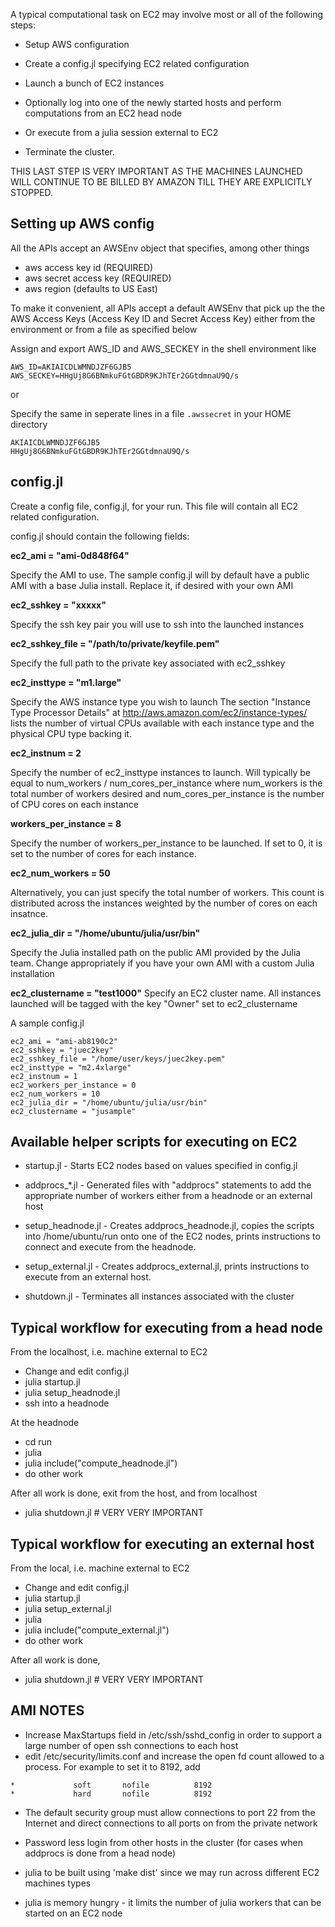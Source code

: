 A typical computational task on EC2 may involve most or all of the following steps:

- Setup AWS configuration

- Create a config.jl specifying EC2 related configuration

- Launch a bunch of EC2 instances

- Optionally log into one of the newly started hosts and perform computations from an EC2 head node

- Or execute from a julia session external to EC2

- Terminate the cluster.

THIS LAST STEP IS VERY IMPORTANT AS THE MACHINES LAUNCHED 
WILL CONTINUE TO BE BILLED BY AMAZON TILL THEY ARE EXPLICITLY STOPPED.

## Setting up AWS config

All the APIs accept an AWSEnv object that specifies, among other things
- aws access key id (REQUIRED)
- aws secret access key (REQUIRED)
- aws region (defaults to US East)

To make it convenient, all APIs accept a default AWSEnv that pick up the 
the AWS Access Keys (Access Key ID and Secret Access Key) either from the environment
or from a file as specified below

Assign and export AWS_ID and AWS_SECKEY in the shell environment like

```
AWS_ID=AKIAICDLWMNDJZF6GJB5
AWS_SECKEY=HHgUj8G6BNmkuFGtGBDR9KJhTEr2GGtdmnaU9Q/s
```

or 

Specify the same in seperate lines in a file `.awssecret` in your HOME directory
```
AKIAICDLWMNDJZF6GJB5
HHgUj8G6BNmkuFGtGBDR9KJhTEr2GGtdmnaU9Q/s
```


## config.jl

Create a config file, config.jl, for your run. This file will contain all EC2
related configuration.

config.jl should contain the following fields:

__ec2_ami = "ami-0d848f64"__

Specify the AMI to use. The sample config.jl will by default have a public AMI
with a base Julia install. Replace it, if desired with your own AMI



__ec2_sshkey = "xxxxx"__

Specify the ssh key pair you will use to ssh into the launched instances



__ec2_sshkey_file = "/path/to/private/keyfile.pem"__ 

Specify the full path to the private key associated with ec2_sshkey 



__ec2_insttype = "m1.large"__

Specify the AWS instance type you wish to launch
The section "Instance Type Processor Details" at http://aws.amazon.com/ec2/instance-types/
lists the number of virtual CPUs available with each instance type and the physical
CPU type backing it. 



__ec2_instnum = 2__

Specify the number of ec2_insttype instances to launch. Will typically be equal to 
num_workers / num_cores_per_instance where num_workers is the total number 
of workers desired and num_cores_per_instance is the number of CPU cores 
on each instance


__workers_per_instance = 8__

Specify the number of workers_per_instance to be launched. If set to 0,
it is set to the number of cores for each instance.



__ec2_num_workers = 50__

Alternatively, you can just specify the total number of workers. This count is 
distributed across the instances weighted by the number of cores on each insatnce.



__ec2_julia_dir = "/home/ubuntu/julia/usr/bin"__ 

Specify the Julia installed path on the public AMI provided by the Julia team.
Change appropriately if you have your own AMI with a custom Julia
installation 


__ec2_clustername = "test1000"__ 
Specify an EC2 cluster name. 
All instances launched will be tagged with the key "Owner" set to ec2_clustername





A sample config.jl 
```
ec2_ami = "ami-ab8190c2"   
ec2_sshkey = "juec2key"
ec2_sshkey_file = "/home/user/keys/juec2key.pem"
ec2_insttype = "m2.4xlarge"
ec2_instnum = 1
ec2_workers_per_instance = 0
ec2_num_workers = 10
ec2_julia_dir = "/home/ubuntu/julia/usr/bin" 
ec2_clustername = "jusample"
```

## Available helper scripts for executing on EC2

- startup.jl - Starts EC2 nodes based on values specified in config.jl

- addprocs_*.jl - Generated files with "addprocs" statements to add the appropriate 
                  number of workers either from a headnode or an external host
                  
- setup_headnode.jl - Creates addprocs_headnode.jl, 
                      copies the scripts into /home/ubuntu/run onto one of the EC2 nodes, 
                      prints instructions to connect and execute from the headnode.
                      
- setup_external.jl - Creates addprocs_external.jl,
                      prints instructions to execute from an external host.

- shutdown.jl - Terminates all instances associated with the cluster


## Typical workflow for executing from a head node

From the localhost, i.e. machine external to EC2
- Change and edit config.jl
- julia startup.jl
- julia setup_headnode.jl
- ssh into a headnode

At the headnode
- cd run
- julia 
- julia include("compute_headnode.jl")
- do other work

After all work is done, exit from the host, and from localhost
- julia shutdown.jl           # VERY VERY IMPORTANT


## Typical workflow for executing an external host

From the local, i.e. machine external to EC2
- Change and edit config.jl
- julia startup.jl
- julia setup_external.jl
- julia 
- julia include("compute_external.jl")
- do other work

After all work is done, 
- julia shutdown.jl           # VERY VERY IMPORTANT








## AMI NOTES
- Increase MaxStartups field in /etc/ssh/sshd_config in order to support a large number of open ssh connections to each host
- edit /etc/security/limits.conf and increase the open fd count allowed to a process. For example to set it to 8192, add
```
*             soft       nofile          8192
*             hard       nofile          8192
```
- The default security group must allow connections to port 22 from the Internet and direct connections to all ports on
  from the private network
  
- Password less login from other hosts in the cluster (for cases when addprocs is done from a head node)

- julia to be built using 'make dist' since we may run across different EC2 machines types

- julia is memory hungry - it limits the number of julia workers that can be started on an EC2 node

